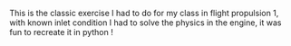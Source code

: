 This is the classic exercise I had to do for my class in flight propulsion 1, with known inlet condition I had to solve the physics in the engine, it was fun to recreate it in python !
